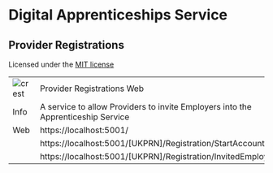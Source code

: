 # Digital Apprenticeships Service

## Provider Registrations

Licensed under the [MIT license](https://github.com/SkillsFundingAgency/das-assessor-service/blob/master/LICENSE.txt)

|               |               |
| ------------- | ------------- |
|![crest](https://assets.publishing.service.gov.uk/government/assets/crests/org_crest_27px-916806dcf065e7273830577de490d5c7c42f36ddec83e907efe62086785f24fb.png)|Provider Registrations Web|
| Info | A service to allow Providers to invite Employers into the Apprenticeship Service |
| Web  | https://localhost:5001/  |
|      | https://localhost:5001/[UKPRN]/Registration/StartAccountSetup  |
|      | https://localhost:5001/[UKPRN]/Registration/InvitedEmployers   |